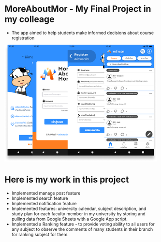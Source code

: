 # MoreAboutMor - My Final Project in my colleage 
- The app aimed to help students make informed decisions about course registration

![image](/images/Overview.png)

# Here is my work in this project
- Implemented manage post feature 
- Implemented search feature
- Implemented notification feature
- Implemented features: university calendar, subject description, and study plan for each faculty member in my university by storing and pulling data from Google Sheets with a Google App script.
- Implemented a Ranking feature - to provide voting ability to all users for any subject to observe the comments of many students in their branch for ranking subject for them.

  

